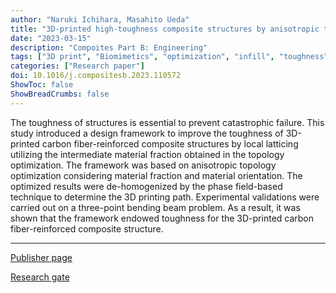 ```yaml
---
author: "Naruki Ichihara, Masahito Ueda"
title: "3D-printed high-toughness composite structures by anisotropic topology optimization"
date: "2023-03-15"
description: "Compoites Part B: Engineering"
tags: ["3D print", "Biomimetics", "optimization", "infill", "toughness"]
categories: ["Research paper"]
doi: 10.1016/j.compositesb.2023.110572
ShowToc: false
ShowBreadCrumbs: false
---
```

The toughness of structures is essential to prevent catastrophic failure. This study introduced a design framework to improve the toughness of 3D-printed carbon fiber-reinforced composite structures by local latticing utilizing the intermediate material fraction obtained in the topology optimization. The framework was based on anisotropic topology optimization considering material fraction and material orientation. The optimized results were de-homogenized by the phase field-based technique to determine the 3D printing path. Experimental validations were carried out on a three-point bending beam problem. As a result, it was shown that the framework endowed toughness for the 3D-printed carbon fiber-reinforced composite structure.

* * *
[Publisher page](https://doi.org/10.1016/j.compositesb.2023.110572 "Science Direct")

[Research gate](https://www.researchgate.net/publication/367520293_3D-printed_high-toughness_composite_structures_by_anisotropic_topology_optimization "Research gate")


